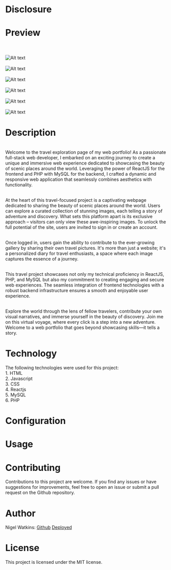 # Disclosure


# Preview

<br> <br> ![Alt text]()
<br> <br>![Alt text]()
<br> <br> ![Alt text]()
<br> <br> ![Alt text]()
<br> <br> ![Alt text]()
<br> <br> ![Alt text]()

# Description

<br>Welcome to the travel exploration page of my web portfolio! As a passionate full-stack web developer, I embarked on an exciting journey to create a unique and immersive web experience dedicated to showcasing the beauty of scenic places around the world. Leveraging the power of ReactJS for the frontend and PHP with MySQL for the backend, I crafted a dynamic and responsive web application that seamlessly combines aesthetics with functionality.

<br>At the heart of this travel-focused project is a captivating webpage dedicated to sharing the beauty of scenic places around the world. Users can explore a curated collection of stunning images, each telling a story of adventure and discovery. What sets this platform apart is its exclusive approach – visitors can only view these awe-inspiring images. To unlock the full potential of the site, users are invited to sign in or create an account.

<br>Once logged in, users gain the ability to contribute to the ever-growing gallery by sharing their own travel pictures. It's more than just a website; it's a personalized diary for travel enthusiasts, a space where each image captures the essence of a journey.

<br>This travel project showcases not only my technical proficiency in ReactJS, PHP, and MySQL but also my commitment to creating engaging and secure web experiences. The seamless integration of frontend technologies with a robust backend infrastructure ensures a smooth and enjoyable user experience.

<br>Explore the world through the lens of fellow travelers, contribute your own visual narratives, and immerse yourself in the beauty of discovery. Join me on this virtual voyage, where every click is a step into a new adventure. Welcome to a web portfolio that goes beyond showcasing skills—it tells a story.

# Technology

The following technologies were used for this project:
<br>1. HTML
<br>2. Javascript
<br>3. CSS
<br>4. Reactjs
<br>5. MySQL
<br>6. PHP

# Configuration

# Usage

# Contributing

Contributions to this project are welcome. If you find any issues or have suggestions for improvements, feel free to open an issue or submit a pull request on the Github repository.

# Author

Nigel Watkins: [Github](https://github.com/nigeldwatkins) [Deployed]()

# License

This project is licensed under the MIT license.
